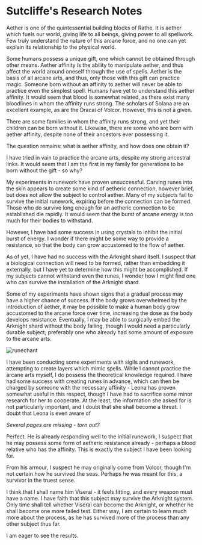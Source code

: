 # Sutcliffe's Research Notes

Aether is one of the quintessential building blocks of Rathe. It is aether which fuels our world, giving life to all beings, giving power to all spellwork. Few truly understand the nature of this arcane force, and no one can yet explain its relationship to the physical world.

Some humans possess a unique gift, one which cannot be obtained through other means. Aether affinity is the ability to manipulate aether, and thus affect the world around oneself through the use of spells. Aether is the basis of all arcane arts, and thus, only those with this gift can practice magic. Someone born without an affinity to aether will never be able to practice even the simplest spell. Humans have yet to understand this aether affinity. It would seem that blood is somewhat related, as there exist many bloodlines in whom the affinity runs strong. The scholars of Solana are an excellent example, as are the Dracai of Volcor. However, this is not a given.

There are some families in whom the affinity runs strong, and yet their children can be born without it. Likewise, there are some who are born with aether affinity, despite none of their ancestors ever possessing it.

The question remains: what is aether affinity, and how does one obtain it?

I have tried in vain to practice the arcane arts, despite my strong ancestral links. It would seem that I am the first in my family for generations to be born without the gift - so why?

My experiments in runework have proven unsuccessful. Carving runes into the skin appears to create some kind of aetheric connection, however brief, but does not allow the subject to control aether. Many of my subjects fail to survive the initial runework, expiring before the connection can be formed. Those who do survive long enough for an aetheric connection to be established die rapidly. It would seem that the burst of arcane energy is too much for their bodies to withstand.

However, I have had some success in using crystals to inhibit the initial burst of energy. I wonder if there might be some way to provide a resistance, so that the body can grow accustomed to the flow of aether.

As of yet, I have had no success with the Arknight shard itself. I suspect that a biological connection will need to be formed, rather than embedding it externally, but I have yet to determine how this might be accomplished. If my subjects cannot withstand even the runes, I wonder how I might find one who can survive the installation of the Arknight shard.

Some of my experiments have shown signs that a gradual process may have a higher chance of success. If the body grows overwhelmed by the introduction of aether, it may be possible to make a human body grow accustomed to the arcane force over time, increasing the dose as the body develops resistance. Eventually, I may be able to surgically embed the Arknight shard without the body failing, though I would need a particularly durable subject; preferably one who already had some amount of exposure to the arcane arts.

<img src="https://media.githubusercontent.com/media/nathaneastwood/fablore/main/src/main-story/03-crucible-of-war/media/runechant.webp" alt="runechant" class="center">

I have been conducting some experiments with sigils and runework, attempting to create layers which mimic spells. While I cannot practice the arcane arts myself, I do possess the theoretical knowledge required. I have had some success with creating runes in advance, which can then be charged by someone with the necessary affinity - Leona has proven somewhat useful in this respect, though I have had to sacrifice some minor research for her to cooperate. At the least, the information she asked for is not particularly important, and I doubt that she shall become a threat. I doubt that Leona is even aware of

*Several pages are missing - torn out?*

Perfect. He is already responding well to the initial runework, I suspect that he may possess some form of aetheric resistance already - perhaps a blood relative who has the affinity. This is exactly the subject I have been looking for.

From his armour, I suspect he may originally come from Volcor, though I'm not certain how he survived the seas. Perhaps he was meant for this, a survivor in the truest sense.

I think that I shall name him Viserai - it feels fitting, and every weapon must have a name. I have faith that this subject may survive the Arknight system. Only time shall tell whether Viserai can become the Arknight, or whether he shall become one more failed test. Either way, I am certain to learn much more about the process, as he has survived more of the process than any other subject thus far.

I am eager to see the results.
